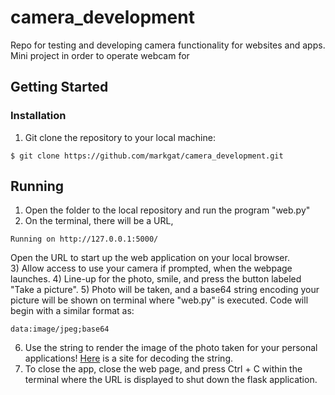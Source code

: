 # camera_development
Repo for testing and developing camera functionality for websites and apps. Mini project in order to operate webcam for


## Getting Started

### Installation

1) Git clone the repository to your local machine:
````
$ git clone https://github.com/markgat/camera_development.git
````
## Running
1) Open the folder to the local repository and run the program "web.py"
2) On the terminal, there will be a URL,
````
Running on http://127.0.0.1:5000/
````
Open the URL to start up the web application on your local browser.  
3) Allow access to use your camera if prompted, when the webpage launches.
4) Line-up for the photo, smile, and press the button labeled "Take a picture".
5) Photo will be taken, and a base64 string encoding your picture will be shown on terminal where "web.py" is executed. Code will begin with a similar format as:
````
data:image/jpeg;base64
````
6) Use the string to render the image of the photo taken for your personal applications! [Here](https://codebeautify.org/base64-to-image-converter) is a site for decoding the string.
7) To close the app, close the web page, and press Ctrl + C within the terminal where the URL is displayed to shut down the flask application.